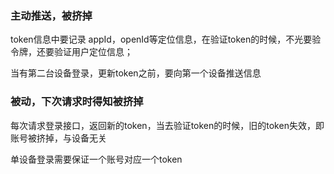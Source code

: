 <h3>主动推送，被挤掉</h3>

token信息中要记录 appId，openId等定位信息，在验证token的时候，不光要验令牌，还要验证用户定位信息；

当有第二台设备登录，更新token之前，要向第一个设备推送信息

<h3>被动，下次请求时得知被挤掉</h3>

每次请求登录接口，返回新的token，当去验证token的时候，旧的token失效，即账号被挤掉，与设备无关

单设备登录需要保证一个账号对应一个token
